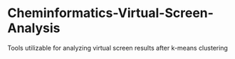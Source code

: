 # Cheminformatics-Virtual-Screen-Analysis
Tools utilizable for analyzing virtual screen results after k-means clustering
